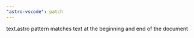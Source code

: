 ```yaml
---
"astro-vscode": patch
---
```


text.astro pattern matches text at the beginning and end of the document
